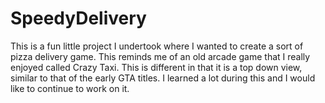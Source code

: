 # SpeedyDelivery
This is a fun little project I undertook where I wanted to create a sort of pizza delivery game. This reminds me of an old arcade
game that I really enjoyed called Crazy Taxi. This is different in that it is a top down view, similar to that of the early GTA
titles. I learned a lot during this and I would like to continue to work on it. 
